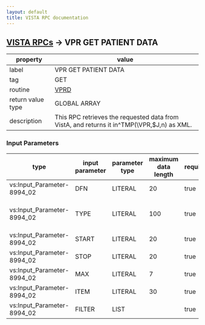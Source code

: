 ```yaml
---
layout: default
title: VISTA RPC documentation
---
```




## [VISTA RPCs](TableOfContent.md) &#8594; VPR GET PATIENT DATA 

 property | value 
--- | --- 
 label | VPR GET PATIENT DATA
 tag | GET
 routine | [VPRD](http://code.osehra.org/dox/Routine_VPRD_source.html)
 return value type | GLOBAL ARRAY
 description | This RPC retrieves the requested data from VistA, and returns it in^TMP(\VPR\,$J,n) as XML.

### Input Parameters

| type | input parameter | parameter type | maximum data length | required | description | 
| --- | --- | --- | --- | --- | --- | 
| vs:Input_Parameter-8994_02 | DFN | LITERAL | 20 | true | Internal entry number from Patient file #2[optionally DFN;ICN for remote calls] | 
| vs:Input_Parameter-8994_02 | TYPE | LITERAL | 100 | true | The kind(s) of data to return, which may include:  demographics;reactions;problems;vitals;labs;meds;  immunizations;visits;appointments;documents;  procedures;consults | 
| vs:Input_Parameter-8994_02 | START | LITERAL | 20 | true | The date/time from which to begin searching for data [optional]. | 
| vs:Input_Parameter-8994_02 | STOP | LITERAL | 20 | true | The date/time at which to end searching for data [optional]. | 
| vs:Input_Parameter-8994_02 | MAX | LITERAL | 7 | true | The maximum number of items to return per data type [optional]. | 
| vs:Input_Parameter-8994_02 | ITEM | LITERAL | 30 | true | The identifier of a single item to return [optional, but TYPE mustalso be defined when used]. | 
| vs:Input_Parameter-8994_02 | FILTER | LIST |  | true | List of name-value pairs, further refining the search. | 